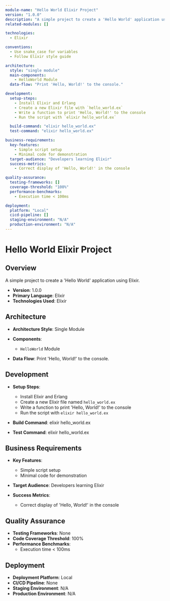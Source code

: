 ```yaml
---
module-name: "Hello World Elixir Project"
version: "1.0.0"
description: "A simple project to create a 'Hello World' application using Elixir."
related-modules: []

technologies:
  - Elixir

conventions:
  - Use snake_case for variables
  - Follow Elixir style guide

architecture:
  style: "single module"
  main-components:
    - HelloWorld Module
  data-flow: "Print 'Hello, World!' to the console."

development:
  setup-steps:
    - Install Elixir and Erlang
    - Create a new Elixir file with `hello_world.ex`
    - Write a function to print 'Hello, World!' to the console
    - Run the script with `elixir hello_world.ex`

  build-command: "elixir hello_world.ex"
  test-command: "elixir hello_world.ex"

business-requirements:
  key-features:
    - Simple script setup
    - Minimal code for demonstration
  target-audience: "Developers learning Elixir"
  success-metrics:
    - Correct display of 'Hello, World!' in the console

quality-assurance:
  testing-frameworks: []
  coverage-threshold: "100%"
  performance-benchmarks:
    - Execution time < 100ms

deployment:
  platform: "Local"
  cicd-pipeline: []
  staging-environment: "N/A"
  production-environment: "N/A"
---
```


# Hello World Elixir Project

## Overview

A simple project to create a 'Hello World' application using Elixir.

- **Version**: 1.0.0
- **Primary Language**: Elixir
- **Technologies Used**: Elixir

## Architecture

- **Architecture Style**: Single Module
- **Components**:
  - `HelloWorld` Module

- **Data Flow**:
  Print 'Hello, World!' to the console.

## Development

- **Setup Steps**:
  - Install Elixir and Erlang
  - Create a new Elixir file named `hello_world.ex`
  - Write a function to print 'Hello, World!' to the console
  - Run the script with `elixir hello_world.ex`

- **Build Command**: elixir hello_world.ex
- **Test Command**: elixir hello_world.ex

## Business Requirements

- **Key Features**:
  - Simple script setup
  - Minimal code for demonstration

- **Target Audience**: Developers learning Elixir
- **Success Metrics**:
  - Correct display of 'Hello, World!' in the console

## Quality Assurance

- **Testing Frameworks**: None
- **Code Coverage Threshold**: 100%
- **Performance Benchmarks**:
  - Execution time < 100ms

## Deployment

- **Deployment Platform**: Local
- **CI/CD Pipeline**: None
- **Staging Environment**: N/A
- **Production Environment**: N/A
